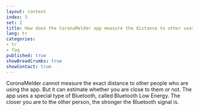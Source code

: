 ```yaml
---
layout: content
index: 5
set: 2
title: How does the CoronaMelder app measure the distance to other users of the app?
lang: tr
categories:
- tr
- faq
published: true
showBreadCrumbs: true
showContact: true
---
```


CoronaMelder cannot measure the exact distance to other people who are using the app. But it can estimate whether you are close to them or not.
The app uses a special type of Bluetooth, called Bluetooth Low Energy. The closer you are to the other person, the stronger the Bluetooth signal is.

